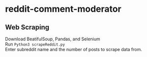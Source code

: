 # reddit-comment-moderator

## Web Scraping
Download BeatifulSoup, Pandas, and Selenium  
Run `Python3 scrapeReddit.py`  
Enter subreddit name and the number of posts to scrape data from.  
